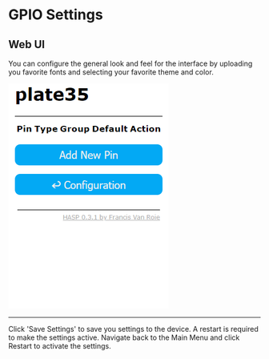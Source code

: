 # GPIO Settings

## Web UI


You can configure the general look and feel for the interface by uploading you favorite fonts and selecting your favorite theme and color.

![GPIO Settings](../assets/images/settings/gpio_addpin.png "GPIO Add New Pin")


---

Click 'Save Settings' to save you settings to the device. A restart is required to make the settings active. Navigate back to the Main Menu and click Restart to activate the settings.

